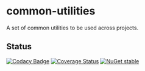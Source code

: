 # common-utilities
A set of common utilities to be used across projects.

## Status
[![Codacy Badge](https://app.codacy.com/project/badge/Grade/aae7ef26eb2c48af97ec87878b60f897)](https://www.codacy.com/gh/adaptive-architecture/common-utilities/dashboard?utm_source=github.com&amp;utm_medium=referral&amp;utm_content=adaptive-architecture/common-utilities&amp;utm_campaign=Badge_Grade)
[![Coverage Status](https://coveralls.io/repos/github/adaptive-architecture/common-utilities/badge.svg?branch=main)](https://coveralls.io/github/adaptive-architecture/common-utilities?branch=main)
[![NuGet stable](https://img.shields.io/nuget/v/AdaptArch.Common.Utilities.svg?style=flat-square)](https://www.nuget.org/packages/AdaptArch.Common.Utilities)
